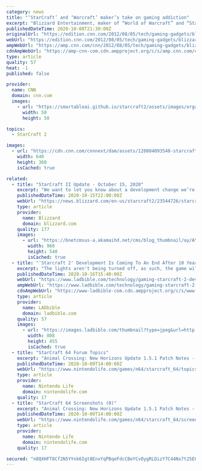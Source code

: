 ```yaml
---
category: news
title: "‘StarCraft’ and ‘Warcraft’ maker’s take on gaming addiction"
excerpt: "Blizzard Entertainment, maker of “World of Warcraft” and “StarCraft II,” has been blamed by some for creating games that are so addictive people can’t turn away. On a recent trip to ..."
publishedDateTime: 2020-10-08T21:30:00Z
originalUrl: "https://edition.cnn.com/2012/08/05/tech/gaming-gadgets/blizzard-gaming-addiction-statement/index.html"
webUrl: "https://edition.cnn.com/2012/08/05/tech/gaming-gadgets/blizzard-gaming-addiction-statement/index.html"
ampWebUrl: "https://amp.cnn.com/cnn/2012/08/05/tech/gaming-gadgets/blizzard-gaming-addiction-statement/index.html"
cdnAmpWebUrl: "https://amp-cnn-com.cdn.ampproject.org/c/s/amp.cnn.com/cnn/2012/08/05/tech/gaming-gadgets/blizzard-gaming-addiction-statement/index.html"
type: article
quality: 57
heat: -1
published: false

provider:
  name: CNN
  domain: cnn.com
  images:
    - url: "https://smartableai.github.io/starcraft2/assets/images/organizations/cnn.com-50x50.jpg"
      width: 50
      height: 50

topics:
  - StarCraft 2

images:
  - url: "https://cdn.cnn.com/cnnnext/dam/assets/120804093548-starcraft-ii-world-cyber-games-marineking-story-top.jpg"
    width: 640
    height: 360
    isCached: true

related:
  - title: "StarCraft II Update - October 15, 2020"
    excerpt: "We want to let you know about a development change we’re making for StarCraft II."
    publishedDateTime: 2020-10-15T22:00:00Z
    webUrl: "https://news.blizzard.com/en-us/starcraft2/23544726/starcraft-ii-update-october-15-2020"
    type: article
    provider:
      name: Blizzard
      domain: blizzard.com
    quality: 177
    images:
      - url: "https://bnetcmsus-a.akamaihd.net/cms/blog_thumbnail/ay/AYJ0P9WLD7IP1602720127239.jpg"
        width: 960
        height: 540
        isCached: true
  - title: "'Starcraft 2' Development Is Coming To An End After 10 Years"
    excerpt: "The lights aren't being turned off, as such, the game will continue to be supported lightly by Blizzard, but the development team aren't going to be making any major improvements or changes in the future."
    publishedDateTime: 2020-10-16T15:40:00Z
    webUrl: "https://www.ladbible.com/technology/gaming-starcraft-2-development-is-coming-to-an-end-after-10-years-20201016"
    ampWebUrl: "https://www.ladbible.com/technology/gaming-starcraft-2-development-is-coming-to-an-end-after-10-years-20201016.amp.html"
    cdnAmpWebUrl: "https://www-ladbible-com.cdn.ampproject.org/c/s/www.ladbible.com/technology/gaming-starcraft-2-development-is-coming-to-an-end-after-10-years-20201016.amp.html"
    type: article
    provider:
      name: LADbible
      domain: ladbible.com
    quality: 57
    images:
      - url: "https://images.ladbible.com/thumbnail?type=jpeg&url=http://beta.ems.ladbiblegroup.com/s3/content/89e25e045f89520256cabae5f19493fc.png&quality=70&width=808"
        width: 808
        height: 455
        isCached: true
  - title: "StarCraft 64 Forum Topics"
    excerpt: "Animal Crossing: New Horizons Update 1.5.1 Patch Notes - ... 12 hours ago Does Nintendo Have A Handheld Future Beyond The Switch? Y... 35 mins ago Random: Animal Crossing's Stalk Market Is Turning ..."
    publishedDateTime: 2020-10-09T14:00:00Z
    webUrl: "https://www.nintendolife.com/games/n64/starcraft_64/topics"
    type: article
    provider:
      name: Nintendo Life
      domain: nintendolife.com
    quality: 17
  - title: "StarCraft 64 Screenshots (0)"
    excerpt: "Animal Crossing: New Horizons Update 1.5.1 Patch Notes - ... 12 hours ago Does Nintendo Have A Handheld Future Beyond The Switch? Y... 30 mins ago Random: Animal Crossing's Stalk Market Is Turning ..."
    publishedDateTime: 2020-10-09T14:00:00Z
    webUrl: "https://www.nintendolife.com/games/n64/starcraft_64/screenshots"
    type: article
    provider:
      name: Nintendo Life
      domain: nintendolife.com
    quality: 17

secured: "n8QXHFT8Cf2N5YYnk6Igt8EnxYqPBqeFdcCBeYCvOygRLDizY7C44Nx7t25EO+hRhGpip6wd+oTfSkufCK26+UDu4Z4znqZ27LYVQeYGXvL0UbwWE0ytZlnEvqbJg38yaNXfbGy7S2qOgHseqMvWVjvvP4pJWL0NDqevbrDwqHf1X8cpgI9/K6Y1qNN2YaWAxOo9DC7huZWoJzXkVxvkfuVqPlfQY9JMoRGt8/o7J+5N02zB4fBCPPE+SBCYKLQ6nuO6I5HnH/o3LGLYXZM3JmU9Ozfxe6Ba9owCZrCkvjTHFs2t31yy0mFyziuInmt8Ynx2/M+NBwOvnTGGvRvrvTMFvxFlms6WSzH0KIGSKvo=;aBh5050bjvLl6Jp5yRo6NQ=="
---
```


